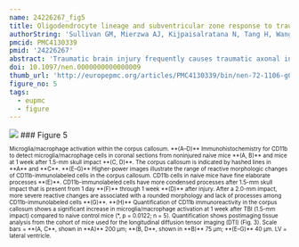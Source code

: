 ```yaml
---
name: 24226267_fig5
title: Oligodendrocyte lineage and subventricular zone response to traumatic axonal injury in the corpus callosum.
authorString: 'Sullivan GM, Mierzwa AJ, Kijpaisalratana N, Tang H, Wang Y, Song SK, Selwyn R, Armstrong RC.'
pmcid: PMC4130339
pmid: '24226267'
abstract: 'Traumatic brain injury frequently causes traumatic axonal injury (TAI) in white matter tracts. Experimental TAI in the corpus callosum of adult mice was used to examine the effects on oligodendrocyte lineage cells and myelin in conjunction with neuroimaging. The injury targeted the corpus callosum over the subventricular zone, a source of neural stem/progenitor cells. Traumatic axonal injury was produced in the rostral body of the corpus callosum by impact onto the skull at the bregma. During the first week after injury, magnetic resonance diffusion tensor imaging showed that axial diffusivity decreased in the corpus callosum and that corresponding regions exhibited significant axon damage accompanied by hypertrophic microglia and reactive astrocytes. Oligodendrocyte progenitor proliferation increased in the subventricular zone and corpus callosum. Oligodendrocytes in the corpus callosum shifted toward upregulation of myelin gene transcription. Plp/CreER(T):R26IAP reporter mice showed normal reporter labeling of myelin sheaths 0 to 2 days after injury but labeling was increased between 2 and 7 days after injury. Electron microscopy revealed axon degeneration, demyelination, and redundant myelin figures. These findings expand the cell types and responses to white matter injuries that inform diffusion tensor imaging evaluation and identify pivotal white matter changes after TAI that may affect axon vulnerability vs. recovery after brain injury.'
doi: 10.1097/nen.0000000000000009
thumb_url: 'http://europepmc.org/articles/PMC4130339/bin/nen-72-1106-g005.gif'
figure_no: 5
tags:
  - eupmc
  - figure
---
```

<img src='http://europepmc.org/articles/PMC4130339/bin/nen-72-1106-g005.jpg' style='max-height: 300px'>
### Figure 5
<p style='font-size: 10px;'>Microglia/macrophage activation within the corpus callosum. **(A–D)** Immunohistochemistry for CD11b to detect microglia/macrophage cells in coronal sections from noninjured naive mice **(A, B)** and mice at 1 week after 1.5-mm skull impact **(C, D)**. The corpus callosum is indicated by hashed lines in **A** and **C**. **(E–G)** Higher-power images illustrate the range of reactive morphologic changes of CD11b-immunolabeled cells in the corpus callosum. CD11b cells in naive mice have fine elaborate processes **(E)**. CD11b-immunolabeled cells have more condensed processes after 1.5-mm skull impact that is present from 1 day **(F)** through 1 week **(D)** after injury. After a 2.0-mm impact, more severe reactive changes are associated with a rounded morphology and lack of processes among CD11b-immunolabeled cells **(G)**. **(H)** Quantification of CD11b immunoreactivity in the corpus callosum shows a significant increase in microglia/macrophage activation at 1 week after TBI (1.5-mm impact) compared to naive control mice (*, p = 0.0122; n = 5). Quantification shows postimaging tissue analysis from the cohort of mice used for the longitudinal diffusion tensor imaging (DTI) (<xref ref-type="fig" rid="F3">Fig. 3</xref>). Scale bars = **(A, C**, shown in **A)** 200 μm; **(B, D**, shown in **B)** 75 μm; **(E–G)** 40 μm. LV = lateral ventricle.</p>